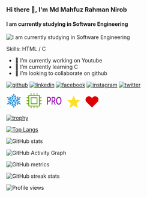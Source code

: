 ### Hi there 👋, I'm Md Mahfuz Rahman Nirob
#### I am currently studying in Software Engineering
![I am currently studying in Software Engineering](https://arturssmirnovs.github.io/github-profile-readme-generator/images/banner.png)


Skills: HTML / C 

- 🔭 I’m currently working on Youtube 
- 🌱 I’m currently learning C 
- 👯 I’m looking to collaborate on github 


[<img src='https://cdn.jsdelivr.net/npm/simple-icons@3.0.1/icons/github.svg' alt='github' height='40'>](https://github.com/mdmahfuz307)  [<img src='https://cdn.jsdelivr.net/npm/simple-icons@3.0.1/icons/linkedin.svg' alt='linkedin' height='40'>](https://www.linkedin.com/in/mdmahfuz307/)  [<img src='https://cdn.jsdelivr.net/npm/simple-icons@3.0.1/icons/facebook.svg' alt='facebook' height='40'>](https://www.facebook.com/mdmahfuz307)  [<img src='https://cdn.jsdelivr.net/npm/simple-icons@3.0.1/icons/instagram.svg' alt='instagram' height='40'>](https://www.instagram.com/mdmahfuz307/)  [<img src='https://cdn.jsdelivr.net/npm/simple-icons@3.0.1/icons/twitter.svg' alt='twitter' height='40'>](https://twitter.com/mdmahfuz307)  

<a href='https://archiveprogram.github.com/'><img src='https://raw.githubusercontent.com/acervenky/animated-github-badges/master/assets/acbadge.gif' width='40' height='40'></a> <a href='https://docs.github.com/en/developers'><img src='https://raw.githubusercontent.com/acervenky/animated-github-badges/master/assets/devbadge.gif' width='40' height='40'></a> <a href='https://github.com/pricing'><img src='https://raw.githubusercontent.com/acervenky/animated-github-badges/master/assets/pro.gif' width='40' height='40'></a> <a href='https://stars.github.com/'><img src='https://raw.githubusercontent.com/acervenky/animated-github-badges/master/assets/starbadge.gif' width='35' height='35'></a> <a href='https://docs.github.com/en/github/supporting-the-open-source-community-with-github-sponsors'><img src='https://raw.githubusercontent.com/acervenky/animated-github-badges/master/assets/sponsorbadge.gif' width='35' height='35'></a> 

[![trophy](https://github-profile-trophy.vercel.app/?username=mdmahfuz307)](https://github.com/ryo-ma/github-profile-trophy)

[![Top Langs](https://github-readme-stats.vercel.app/api/top-langs/?username=mdmahfuz307)](https://github.com/anuraghazra/github-readme-stats)

![GitHub stats](https://github-readme-stats.vercel.app/api?username=mdmahfuz307&show_icons=true&count_private=true)  

![GitHub Activity Graph](https://activity-graph.herokuapp.com/graph?username=mdmahfuz307)  

![GitHub metrics](https://metrics.lecoq.io/mdmahfuz307)  

![GitHub streak stats](https://github-readme-streak-stats.herokuapp.com/?user=mdmahfuz307)  

![Profile views](https://gpvc.arturio.dev/mdmahfuz307)  
